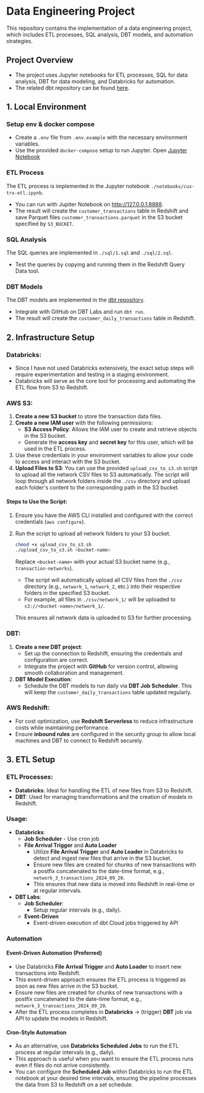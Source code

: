 # Data Engineering Project

This repository contains the implementation of a data engineering project, which includes ETL processes, SQL analysis, DBT models, and automation strategies.

## Project Overview

- The project uses Jupyter notebooks for ETL processes, SQL for data analysis, DBT for data modeling, and Databricks for automation.
- The related dbt repository can be found [here](https://github.com/huynguyen0257/demo-dbt).

## 1. Local Environment
### Setup env & docker compose

- Create a `.env` file from `.env.example` with the necessary environment variables.
- Use the provided `docker-compose` setup to run Jupyter. Open [Jupyter Notebook](http://127.0.0.1:8888)

### ETL Process

The ETL process is implemented in the Jupyter notebook `./notebooks/cus-trx-etl.ipynb`.

- You can run with Jupiter Notebook on http://127.0.0.1:8888.
- The result will create the `customer_transactions` table in Redshift and save Parquet files `customer_transactions.parquet` in the S3 bucket specified by `S3_BUCKET`.

### SQL Analysis

The SQL queries are implemented in `./sql/1.sql` and `./sql/2.sql`.

- Test the queries by copying and running them in the Redshift Query Data tool.

### DBT Models

The DBT models are implemented in the [dbt repository](https://github.com/huynguyen0257/demo-dbt). 
- Integrate with GitHub on DBT Labs and run `dbt run`.
- The result will create the `customer_daily_transactions` table in Redshift.

## 2. Infrastructure Setup

### Databricks:
- Since I have not used Databricks extensively, the exact setup steps will require experimentation and testing in a staging environment.
- Databricks will serve as the core tool for processing and automating the ETL flow from S3 to Redshift.

### AWS S3:
1. **Create a new S3 bucket** to store the transaction data files.
2. **Create a new IAM user** with the following permissions:
   - **S3 Access Policy**: Allows the IAM user to create and retrieve objects in the S3 bucket.
   - Generate the **access key** and **secret key** for this user, which will be used in the ETL process.
3. Use these credentials in your environment variables to allow your code to access and interact with the S3 bucket.
4. **Upload Files to S3**:
   You can use the provided `upload_csv_to_s3.sh` script to upload all the network CSV files to S3 automatically. The script will loop through all network folders inside the `./csv` directory and upload each folder's content to the corresponding path in the S3 bucket.

#### Steps to Use the Script:

1. Ensure you have the AWS CLI installed and configured with the correct credentials (`aws configure`).
2. Run the script to upload all network folders to your S3 bucket.

   ```bash
   chmod +x upload_csv_to_s3.sh
   ./upload_csv_to_s3.sh <bucket-name>
   ```
   Replace `<bucket-name>` with your actual S3 bucket name (e.g., `transaction-networks`).

   - The script will automatically upload all CSV files from the `./csv` directory (e.g., `network_1`, `network_2`, etc.) into their respective folders in the specified S3 bucket.
    - For example, all files in `./csv/network_1/` will be uploaded to `s3://<bucket-name>/network_1/`.

    This ensures all network data is uploaded to S3 for further processing.

### DBT:
1. **Create a new DBT project**:
   - Set up the connection to Redshift, ensuring the credentials and configuration are correct.
   - Integrate the project with **GitHub** for version control, allowing smooth collaboration and management.
2. **DBT Model Execution**:
   - Schedule the DBT models to run daily via **DBT Job Scheduler**. This will keep the `customer_daily_transactions` table updated regularly.

### AWS Redshift:
- For cost optimization, use **Redshift Serverless** to reduce infrastructure costs while maintaining performance.
- Ensure **inbound rules** are configured in the security group to allow local machines and DBT to connect to Redshift securely.

## 3. ETL Setup

### ETL Processes:
- **Databricks**: Ideal for handling the ETL of new files from S3 to Redshift.
- **DBT**: Used for managing transformations and the creation of models in Redshift.

### Usage:
- **Databricks**: 
    - **Job Scheduler** - Use cron job
    - **File Arrival Trigger** and **Auto Loader**
        - Utilize **File Arrival Trigger** and **Auto Loader** in Databricks to detect and ingest new files that arrive in the S3 bucket.
        - Ensure new files are created for chunks of new transactions with a postfix concatenated to the date-time format, e.g., `network_3_transactions_2024_09_20`.
        - This ensures that new data is moved into Redshift in real-time or at regular intervals.
- **DBT Labs**:
    - **Job Scheduler**:
        - Setup regular intervals (e.g., daily).
    - **Event-Driven**
        - Event-driven execution of dbt Cloud jobs triggered by API

### Automation

#### Event-Driven Automation (Preferred)
- Use Databricks **File Arrival Trigger** and **Auto Loader** to insert new transactions into Redshift.
- This event-driven approach ensures the ETL process is triggered as soon as new files arrive in the S3 bucket.
- Ensure new files are created for chunks of new transactions with a postfix concatenated to the date-time format, e.g., `network_3_transactions_2024_09_20`.
- After the ETL process completes in **Databricks** -> (trigger) **DBT** job via API to update the models in Redshift.

#### Cron-Style Automation
- As an alternative, use **Databricks Scheduled Jobs** to run the ETL process at regular intervals (e.g., daily).
- This approach is useful when you want to ensure the ETL process runs even if files do not arrive consistently.
- You can configure the **Scheduled Job** within Databricks to run the ETL notebook at your desired time intervals, ensuring the pipeline processes the data from S3 to Redshift on a set schedule.